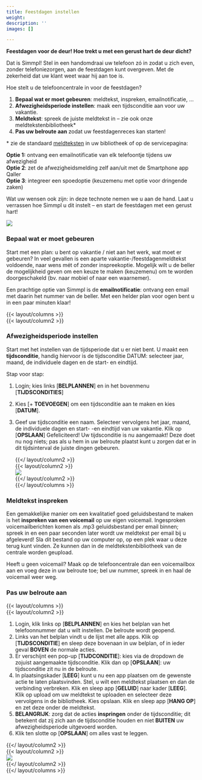 ```yaml
---
title: Feestdagen instellen
weight: 
description: ''
images: []

---
```

**Feestdagen voor de deur! Hoe trekt u met een gerust hart de deur dicht?** 

Dat is Simmpl! Stel in een handomdraai uw telefoon zó in zodat u zich even, zonder telefoniezorgen, aan de feestdagen kunt overgeven. Met de zekerheid dat uw klant weet waar hij aan toe is. 

Hoe stelt u de telefooncentrale in voor de feestdagen?

1. **Bepaal wat er moet gebeuren**: meldtekst, inspreken, emailnotificatie, … 
2. **Afwezigheidsperiode instellen**: maak een tijdsconditie aan voor uw vakantie. 
3. **Meldtekst**: spreek de juiste meldtekst in – zie ook onze meldtekstenbibliotheek* 
4. **Pas uw belroute aan** zodat uw feestdagenreces kan starten! 

\* zie de standaard [meldteksten](/ondersteuning/meldteksten-wachtmuziek/meldteksten/) in uw bibliotheek of op de servicepagina:

**Optie 1:** ontvang een emailnotificatie van elk telefoontje tijdens uw afwezigheid   
**Optie 2**: zet de afwezigheidsmelding zelf aan/uit met de Smartphone app Qaller   
**Optie 3**: integreer een spoedoptie (keuzemenu met optie voor dringende zaken)

Wat uw wensen ook zijn: in deze technote nemen we u aan de hand. Laat u verrassen hoe Simmpl u dit instelt – en start de feestdagen met een gerust hart!

![](https://res.cloudinary.com/callvoip/image/upload/v1564494044/Support-feestdagen-algemeen_efz8fr.png)

### Bepaal wat er moet gebeuren

Start met een plan: u bent op vakantie / niet aan het werk, wat moet er gebeuren? In veel gevallen is een aparte vakantie-/feestdagenmeldtekst voldoende, naar wens mét of zonder inspreekoptie. Mogelijk wilt u de beller de mogelijkheid geven om een keuze te maken (keuzemenu) om te worden doorgeschakeld (bv. naar mobiel of naar een waarnemer). 

Een prachtige optie van Simmpl is de **emailnotificatie**: ontvang een email met daarin het nummer van de beller. Met een helder plan voor ogen bent u in een paar minuten klaar!

{{< layout/columns >}}  
 {{< layout/column2 >}}

### Afwezigheidsperiode instellen

Start met het instellen van de tijdsperiode dat u er niet bent. U maakt een **tijdsconditie**, handig hiervoor is de tijdsconditie DATUM: selecteer jaar, maand, de individuele dagen en de start- en eindtijd. 

Stap voor stap: 

1. Login; kies links \[**BELPLANNEN**\] en in het bovenmenu \[**TIJDSCONDITIES**\] 
2. Kies \[+ **TOEVOEGEN**\] om een tijdsconditie aan te maken en kies \[**DATUM**\]. 
3. Geef uw tijdsconditie een naam. Selecteer vervolgens het jaar, maand, de individuele dagen en start- -en eindtijd van uw vakantie. Klik op \[**OPSLAAN**\] Gefeliciteerd! Uw tijdsconditie is nu aangemaakt! Deze doet nu nog niets; pas als u hem in uw belroute plaatst kunt u zorgen dat er in dit tijdsinterval de juiste dingen gebeuren.  
     
    {{</ layout/column2 >}}  
    {{< layout/column2 >}}  
   ![](https://res.cloudinary.com/callvoip/image/upload/v1564494269/Support-feestdagen-tijdsconditie_qzdlta.png)  
    {{</ layout/column2 >}}  
   {{</ layout/columns >}}

### Meldtekst inspreken

Een gemakkelijke manier om een kwalitatief goed geluidsbestand te maken is het **inspreken van een voicemail** op uw eigen voicemail. Ingesproken voicemailberichten komen als .mp3 geluidsbestand per email binnen; spreek in en een paar seconden later wordt uw meldtekst per email bij u afgeleverd! Sla dit bestand op uw computer op, op een plek waar u deze terug kunt vinden. Ze kunnen dan in de meldtekstenbibliotheek van de centrale worden geupload.

Heeft u geen voicemail? Maak op de telefooncentrale dan een voicemailbox aan en voeg deze in uw belroute toe; bel uw nummer, spreek in en haal de voicemail weer weg.

### Pas uw belroute aan

{{< layout/columns >}}  
 {{< layout/column2 >}}

1. Login, klik links op \[**BELPLANNEN**\] en kies het belplan van het telefoonnummer dat u wilt instellen. De belroute wordt geopend. 
2. Links van het belplan vindt u de lijst met alle apps. Klik op \[**TIJDSCONDITIE**\] en sleep deze bovenaan in uw belplan, of in ieder geval **BOVEN** de normale acties. 
3. Er verschijnt een pop-up \[**TIJDCONDITIE**\]: kies via de dropdown de zojuist aangemaakte tijdsconditie. Klik dan op \[**OPSLAAN**\]: uw tijdsconditie zit nu in de belroute. 
4. In plaatsingskader \[**LEEG**\] kunt u nu een app plaatsen om de gewenste actie te laten plaatsvinden. Stel, u wilt een meldtekst plaatsen en dan de verbinding verbreken. Klik en sleep app \[**GELUID**\] naar kader \[**LEEG**\]. Klik op upload om uw meldtekst te uploaden en selecteer deze vervolgens in de bibliotheek. Kies opslaan. Klik en sleep app \[**HANG OP**\] en zet deze onder de meldtekst. 
5. **BELANGRIJK**: zorg dat de acties **inspringen** onder de tijdsconditie; dit betekent dat zij zich aan de tijdsconditie houden en niet **BUITEN** uw afwezigheidsperiode uitgevoerd worden. 
6. Klik ten slotte op \[**OPSLAAN**\] om alles vast te leggen.

  
 {{</ layout/column2 >}}  
 {{< layout/column2 >}}  
![](https://res.cloudinary.com/callvoip/image/upload/v1564494502/Support-feestdagen-belplan_pew7go.png)  
 {{</ layout/column2 >}}  
{{</ layout/columns >}}